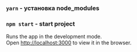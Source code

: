 ### `yarn` - установка node_modules
### `npm start` - start project

Runs the app in the development mode.\
Open [http://localhost:3000](http://localhost:3000) to view it in the browser.
